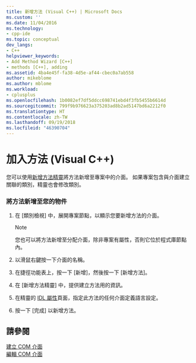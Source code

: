 ```yaml
---
title: 新增方法 (Visual C++) | Microsoft Docs
ms.custom: ''
ms.date: 11/04/2016
ms.technology:
- cpp-ide
ms.topic: conceptual
dev_langs:
- C++
helpviewer_keywords:
- Add Method Wizard [C++]
- methods [C++], adding
ms.assetid: 4ba4e45f-fa38-4d5e-af44-cbec0a7ab558
author: mikeblome
ms.author: mblome
ms.workload:
- cplusplus
ms.openlocfilehash: 1b0082ef7df5ddcc698741ebd4f3fb5455b6614d
ms.sourcegitcommit: 799f9b976623a375203ad8b2ad5147bd6a2212f0
ms.translationtype: HT
ms.contentlocale: zh-TW
ms.lasthandoff: 09/19/2018
ms.locfileid: "46390704"
---
```

# <a name="adding-a-method--visual-c"></a>加入方法 (Visual C++)

您可以使用[新增方法精靈](../ide/add-method-wizard.md)將方法新增至專案中的介面。 如果專案包含與介面建立關聯的類別，精靈也會修改類別。

### <a name="to-add-a-method-to-your-object"></a>將方法新增至您的物件

1. 在 [類別檢視] 中，展開專案節點，以顯示您要新增方法的介面。

   > [!NOTE]
   > 您也可以將方法新增至分配介面，除非專案有屬性，否則它位於程式庫節點內。

1. 以滑鼠右鍵按一下介面的名稱。

1. 在捷徑功能表上，按一下 [新增]，然後按一下 [新增方法]。

1. 在 [新增方法精靈] 中，提供建立方法用的資訊。

1. 在精靈的 [IDL 屬性](../ide/idl-attributes-add-method-wizard.md)頁面，指定此方法的任何介面定義語言設定。

1. 按一下 [完成] 以新增方法。

## <a name="see-also"></a>請參閱

[建立 COM 介面](../ide/creating-a-com-interface-visual-cpp.md)<br>
[編輯 COM 介面](../ide/editing-a-com-interface.md)